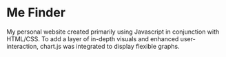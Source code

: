 # Me Finder

My personal website created primarily using Javascript in conjunction with HTML/CSS. To add a layer of in-depth visuals and enhanced user-interaction, chart.js was integrated to display flexible graphs.
